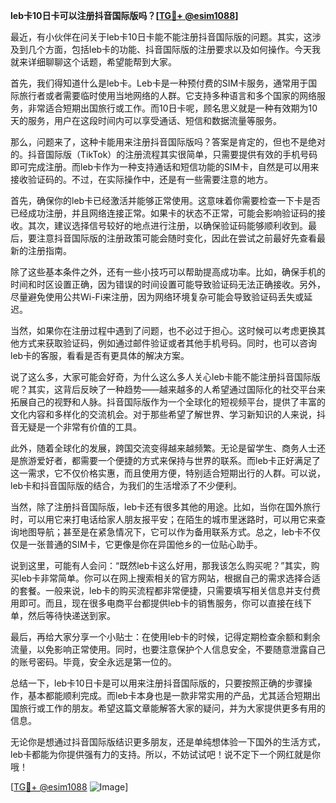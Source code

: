 **leb卡10日卡可以注册抖音国际版吗？[[TG💪+ @esim1088](https://t.me/s/esim1088)]**

最近，有小伙伴在问关于leb卡10日卡能不能注册抖音国际版的问题。其实，这涉及到几个方面，包括leb卡的功能、抖音国际版的注册要求以及如何操作。今天我就来详细聊聊这个话题，希望能帮到大家。

首先，我们得知道什么是leb卡。Leb卡是一种预付费的SIM卡服务，通常用于国际旅行者或者需要临时使用当地网络的人群。它支持多种语言和多个国家的网络服务，非常适合短期出国旅行或工作。而10日卡呢，顾名思义就是一种有效期为10天的服务，用户在这段时间内可以享受通话、短信和数据流量等服务。

那么，问题来了，这种卡能用来注册抖音国际版吗？答案是肯定的，但也不是绝对的。抖音国际版（TikTok）的注册流程其实很简单，只需要提供有效的手机号码即可完成注册。而leb卡作为一种支持通话和短信功能的SIM卡，自然是可以用来接收验证码的。不过，在实际操作中，还是有一些需要注意的地方。

首先，确保你的leb卡已经激活并能够正常使用。这意味着你需要检查一下卡是否已经成功注册，并且网络连接正常。如果卡的状态不正常，可能会影响验证码的接收。其次，建议选择信号较好的地点进行注册，以确保验证码能够顺利收到。最后，要注意抖音国际版的注册政策可能会随时变化，因此在尝试之前最好先查看最新的注册指南。

除了这些基本条件之外，还有一些小技巧可以帮助提高成功率。比如，确保手机的时间和时区设置正确，因为错误的时间设置可能导致验证码无法正确接收。另外，尽量避免使用公共Wi-Fi来注册，因为网络环境复杂可能会导致验证码丢失或延迟。

当然，如果你在注册过程中遇到了问题，也不必过于担心。这时候可以考虑更换其他方式来获取验证码，例如通过邮件验证或者其他手机号码。同时，也可以咨询leb卡的客服，看看是否有更具体的解决方案。

说了这么多，大家可能会好奇，为什么这么多人关心leb卡能不能注册抖音国际版呢？其实，这背后反映了一种趋势——越来越多的人希望通过国际化的社交平台来拓展自己的视野和人脉。抖音国际版作为一个全球化的短视频平台，提供了丰富的文化内容和多样化的交流机会。对于那些希望了解世界、学习新知识的人来说，抖音无疑是一个非常有价值的工具。

此外，随着全球化的发展，跨国交流变得越来越频繁。无论是留学生、商务人士还是旅游爱好者，都需要一个便捷的方式来保持与世界的联系。而leb卡正好满足了这一需求，它不仅价格实惠，而且使用方便，特别适合短期出行的人群。可以说，leb卡和抖音国际版的结合，为我们的生活增添了不少便利。

当然，除了注册抖音国际版，leb卡还有很多其他的用途。比如，当你在国外旅行时，可以用它来打电话给家人朋友报平安；在陌生的城市里迷路时，可以用它来查询地图导航；甚至是在紧急情况下，它可以作为备用联系方式。总之，leb卡不仅仅是一张普通的SIM卡，它更像是你在异国他乡的一位贴心助手。

说到这里，可能有人会问：“既然leb卡这么好用，那我该怎么购买呢？”其实，购买leb卡非常简单。你可以在网上搜索相关的官方网站，根据自己的需求选择合适的套餐。一般来说，leb卡的购买流程都非常便捷，只需要填写相关信息并支付费用即可。而且，现在很多电商平台都提供leb卡的销售服务，你可以直接在线下单，然后等待快递送到家。

最后，再给大家分享一个小贴士：在使用leb卡的时候，记得定期检查余额和剩余流量，以免影响正常使用。同时，也要注意保护个人信息安全，不要随意泄露自己的账号密码。毕竟，安全永远是第一位的。

总结一下，leb卡10日卡是可以用来注册抖音国际版的，只要按照正确的步骤操作，基本都能顺利完成。而leb卡本身也是一款非常实用的产品，尤其适合短期出国旅行或工作的朋友。希望这篇文章能解答大家的疑问，并为大家提供更多有用的信息。

无论你是想通过抖音国际版结识更多朋友，还是单纯想体验一下国外的生活方式，leb卡都能为你提供强有力的支持。所以，不妨试试吧！说不定下一个网红就是你哦！

[[TG💪+ @esim1088](https://t.me/s/esim1088) ![Image](https://i.postimg.cc/4NQfJmqS/Snipaste-2025-05-13-00-14-12.png)]
